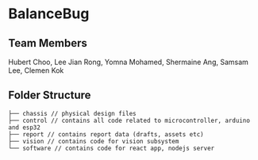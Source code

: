 # BalanceBug

## Team Members

Hubert Choo, Lee Jian Rong, Yomna Mohamed, Shermaine Ang, Samsam Lee, Clemen Kok

## Folder Structure

```
├── chassis // physical design files
├── control // contains all code related to microcontroller, arduino and esp32
├── report // contains report data (drafts, assets etc)
├── vision // contains code for vision subsystem
└── software // contains code for react app, nodejs server
```